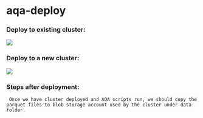 # aqa-deploy

### Deploy to existing cluster:
<a href="https://portal.azure.com/#create/Microsoft.Template/uri/https%3A%2F%2Fraw.githubusercontent.com%2Fjoelhulen%2Faqa-deploy%2Fmaster%2Fazuredeploy.json" target="_blank">
    <img src="http://azuredeploy.net/deploybutton.png"/>
</a>

### Deploy to a new cluster:
<a href="https://portal.azure.com/#create/Microsoft.Template/uri/https%3A%2F%2Fraw.githubusercontent.com%2Fjoelhulen%2Faqa-deploy%2Fmaster%2Fazuredeploy-with-cluster.json" target="_blank">
    <img src="http://azuredeploy.net/deploybutton.png"/>
</a>


### Steps after deployment:
   
     Once we have cluster deployed and AQA scripts run, we should copy the parquet files to blob storage account used by the cluster under data folder.